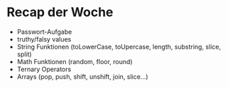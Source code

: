 # Recap der Woche

- Passwort-Aufgabe
- truthy/falsy values
- String Funktionen (toLowerCase, toUpercase, length, substring, slice, split)
- Math Funktionen (random, floor, round)
- Ternary Operators
- Arrays (pop, push, shift, unshift, join, slice...)
